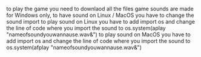 to play the game you need to downlaod all the files 
game sounds are made for Windows only, to have sound on Linux / MacOS you have to change the sound import 
to play sound on Linux you have to add import os and change the line of code where you import the sound to os.system(aplay "nameofsoundyouwannause.wav&") 
to play sound on MacOS you have to add import os and change the line of code where you import the sound to os.system(afplay "nameofsoundyouwannause.wav&")
